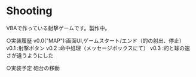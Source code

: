 # Shooting
VBAで作っている射撃ゲームです。製作中。

○実装履歴
v0.0("MAP"):画面UI,ゲームスタート/エンド（的の射出、停止）
v0.1 :射撃ボタン
v0.2 :命中処理（メッセージボックスにて）
v0.3 :的と球の速さが違うようにした

○実装予定
砲台の移動
